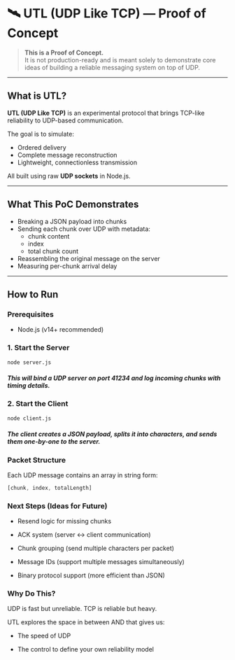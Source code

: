 # 🛰️ UTL (UDP Like TCP) — Proof of Concept

> **This is a Proof of Concept.**  
> It is not production-ready and is meant solely to demonstrate core ideas of building a reliable messaging system on top of UDP.

---

## What is UTL?

**UTL (UDP Like TCP)** is an experimental protocol that brings TCP-like reliability to UDP-based communication.

The goal is to simulate:
- Ordered delivery  
- Complete message reconstruction  
- Lightweight, connectionless transmission  

All built using raw **UDP sockets** in Node.js.

---

## What This PoC Demonstrates

- Breaking a JSON payload into chunks  
- Sending each chunk over UDP with metadata:
  - chunk content  
  - index  
  - total chunk count  
-  Reassembling the original message on the server  
-  Measuring per-chunk arrival delay  

---

## How to Run

### Prerequisites
- Node.js (v14+ recommended)

### 1. Start the Server

```bash
node server.js
```
##### This will bind a UDP server on port 41234 and log incoming chunks with timing details.

### 2. Start the Client
```bash
node client.js
```

##### The client creates a JSON payload, splits it into characters, and sends them one-by-one to the server.


### Packet Structure

Each UDP message contains an array in string form:

```js
[chunk, index, totalLength]
```


### Next Steps (Ideas for Future)

- Resend logic for missing chunks

- ACK system (server ↔ client communication)

- Chunk grouping (send multiple characters per packet)

- Message IDs (support multiple messages simultaneously)

- Binary protocol support (more efficient than JSON)


### Why Do This?

UDP is fast but unreliable. TCP is reliable but heavy.

UTL explores the space in between AND that gives us:

- The speed of UDP

- The control to define your own reliability model

